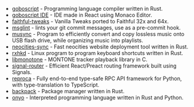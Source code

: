  - [goboscript](https://github.com/aspizu/goboscript) - Programming language compiler written in Rust.
 - [goboscript IDE](https://github.com/aspizu/goboscript.ide) - IDE made in React using Monaco Editor.
 - [faithful-tweaks](https://github.com/aspizu/faithful-tweaks/) - Vanilla Tweaks ported to Faithful 32x and 64x.
 - [msglint](https://github.com/aspizu/msglint) - lints your git commit messages, use as a pre-commit hook.
 - [musync](https://github.com/aspizu/musync) - Program to efficiently convert and copy lossless music onto USB flash drive, while organizing music into playlists.
 - [neocities-sync](https://github.com/aspizu/neocities-sync) - Fast neocities website deployment tool written in Rust.
 - [rxhkd](https://github.com/aspizu/rxhkd) - Linux program to program keyboard shortcuts written in Rust.
 - [libmonotone](https://github.com/aspizu/libmonotone) -  MONTONE tracker playback library in C.
 - [signal-router](https://github.com/aspizu/signal-router) - Efficient React/Preact routing framework built using Signals.
 - [reproca](https://github.com/aspizu/reproca) - Fully end-to-end type-safe RPC API framework for Python, with type-translation to TypeScript.
 - [backpack](https://github.com/aspizu/backpack) - Package manager written in Rust.
 - [onyo](https://github.com/aspizu/onyo) - Interpreted programming language written in Rust and Python.
